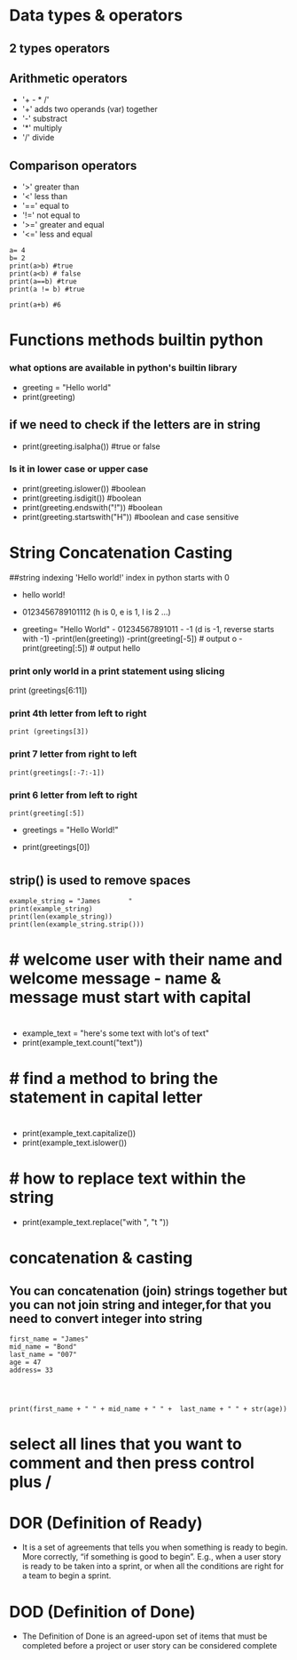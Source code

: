 # Data types & operators
## 2 types operators

## Arithmetic operators

- '+ - * /'
- '+' adds two operands (var) together
- '-' substract
- '*' multiply
- '/' divide


## Comparison operators
- '>' greater than
- '<' less than
- '==' equal to
- '!=' not equal to
- '>=' greater and equal
- '<=' less and equal

````
a= 4
b= 2
print(a>b) #true
print(a<b) # false
print(a==b) #true
print(a != b) #true

print(a+b) #6
````

# Functions methods builtin python

### what options are available in python's builtin library
- greeting = "Hello world"
- print(greeting)

## if we need to check if the letters are in string

- print(greeting.isalpha()) #true or false

### Is it in lower case or upper case
- print(greeting.islower()) #boolean
- print(greeting.isdigit()) #boolean
- print(greeting.endswith("!")) #boolean
- print(greeting.startswith("H")) #boolean and case sensitive


# String Concatenation Casting

##string indexing
 'Hello world!'
 index in python starts with 0

- hello world!
- 0123456789101112 (h is 0, e is 1, l is 2 ...)

- greeting= "Hello World"
        - 01234567891011
        -             -1 (d is -1, reverse starts with -1)
-print(len(greeting))
-print(greeting[-5]) # output o
-print(greeting[:5]) # output hello

### print only world in a print statement using slicing
 print (greetings[6:11])
 
### print 4th letter from left to right
    print (greetings[3])
  
### print 7 letter from right to left 
    print(greetings[:-7:-1])
  
### print 6 letter from left to right
    print(greeting[:5])


- greetings = "Hello World!"

- print(greetings[0])
#
## strip() is used to remove spaces
````
example_string = "James       "
print(example_string)
print(len(example_string))
print(len(example_string.strip()))
````
#
#
# # welcome user with their name and welcome message - name & message must start with capital
#
- example_text = "here's some text with lot's of text"
- print(example_text.count("text"))
#
# # find a method to bring the statement in capital letter
#
- print(example_text.capitalize())
- print(example_text.islower())
#
# # how to replace text within the string
- print(example_text.replace("with ", "t "))


# concatenation & casting
## You can concatenation (join) strings together but you can not join string and integer,for that you need to convert integer into string
````
first_name = "James"
mid_name = "Bond"
last_name = "007"
age = 47
address= 33


 

print(first_name + " " + mid_name + " " +  last_name + " " + str(age))
````

 # select all lines that you want to comment and then press control plus /

# DOR (Definition of Ready)
- It is a set of agreements that tells you when something is ready to begin. More correctly, “if something is good to begin”. E.g., when a user story is ready to be taken into a sprint, or when all the conditions are right for a team to begin a sprint.

# DOD (Definition of Done)
-  The Definition of Done is an agreed-upon set of items that must be completed before a project or user story can be considered complete
